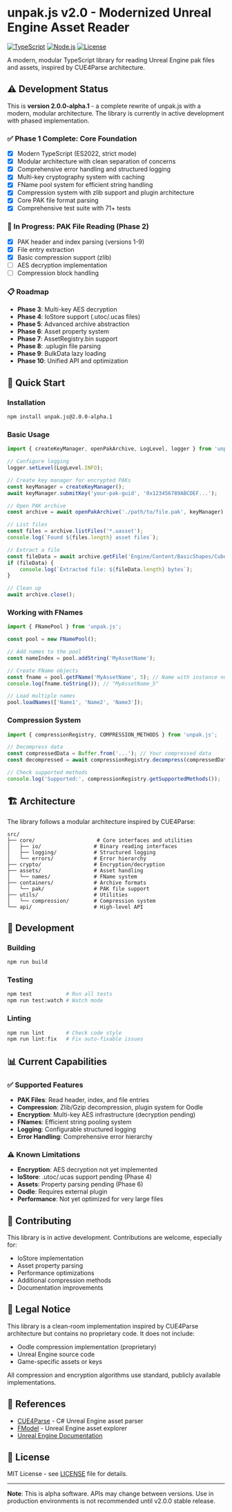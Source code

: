 # unpak.js v2.0 - Modernized Unreal Engine Asset Reader

[![TypeScript](https://img.shields.io/badge/typescript-ES2022-blue.svg)](https://www.typescriptlang.org/)
[![Node.js](https://img.shields.io/badge/node.js-18+-green.svg)](https://nodejs.org)
[![License](https://img.shields.io/badge/license-MIT-blue.svg)](./LICENSE)

A modern, modular TypeScript library for reading Unreal Engine pak files and assets, inspired by CUE4Parse architecture.

## ⚠️ Development Status

This is **version 2.0.0-alpha.1** - a complete rewrite of unpak.js with a modern, modular architecture. The library is currently in active development with phased implementation.

### ✅ Phase 1 Complete: Core Foundation
- [x] Modern TypeScript (ES2022, strict mode)
- [x] Modular architecture with clean separation of concerns
- [x] Comprehensive error handling and structured logging
- [x] Multi-key cryptography system with caching
- [x] FName pool system for efficient string handling
- [x] Compression system with zlib support and plugin architecture
- [x] Core PAK file format parsing
- [x] Comprehensive test suite with 71+ tests

### 🚧 In Progress: PAK File Reading (Phase 2)
- [x] PAK header and index parsing (versions 1-9)
- [x] File entry extraction
- [x] Basic compression support (zlib)
- [ ] AES decryption implementation
- [ ] Compression block handling

### 📋 Roadmap
- **Phase 3**: Multi-key AES decryption
- **Phase 4**: IoStore support (.utoc/.ucas files)
- **Phase 5**: Advanced archive abstraction
- **Phase 6**: Asset property system
- **Phase 7**: AssetRegistry.bin support  
- **Phase 8**: .uplugin file parsing
- **Phase 9**: BulkData lazy loading
- **Phase 10**: Unified API and optimization

## 🚀 Quick Start

### Installation

```bash
npm install unpak.js@2.0.0-alpha.1
```

### Basic Usage

```typescript
import { createKeyManager, openPakArchive, LogLevel, logger } from 'unpak.js';

// Configure logging
logger.setLevel(LogLevel.INFO);

// Create key manager for encrypted PAKs
const keyManager = createKeyManager();
await keyManager.submitKey('your-pak-guid', '0x123456789ABCDEF...');

// Open PAK archive
const archive = await openPakArchive('./path/to/file.pak', keyManager);

// List files
const files = archive.listFiles('*.uasset');
console.log(`Found ${files.length} asset files`);

// Extract a file
const fileData = await archive.getFile('Engine/Content/BasicShapes/Cube.uasset');
if (fileData) {
    console.log(`Extracted file: ${fileData.length} bytes`);
}

// Clean up
await archive.close();
```

### Working with FNames

```typescript
import { FNamePool } from 'unpak.js';

const pool = new FNamePool();

// Add names to the pool
const nameIndex = pool.addString('MyAssetName');

// Create FName objects
const fname = pool.getFName('MyAssetName', 5); // Name with instance number
console.log(fname.toString()); // "MyAssetName_5"

// Load multiple names
pool.loadNames(['Name1', 'Name2', 'Name3']);
```

### Compression System

```typescript
import { compressionRegistry, COMPRESSION_METHODS } from 'unpak.js';

// Decompress data
const compressedData = Buffer.from('...'); // Your compressed data
const decompressed = await compressionRegistry.decompress(compressedData, COMPRESSION_METHODS.ZLIB);

// Check supported methods
console.log('Supported:', compressionRegistry.getSupportedMethods());
```

## 🏗️ Architecture

The library follows a modular architecture inspired by CUE4Parse:

```
src/
├── core/                    # Core interfaces and utilities
│   ├── io/                 # Binary reading interfaces
│   ├── logging/            # Structured logging
│   └── errors/             # Error hierarchy
├── crypto/                 # Encryption/decryption
├── assets/                 # Asset handling
│   └── names/              # FName system
├── containers/             # Archive formats
│   └── pak/                # PAK file support
├── utils/                  # Utilities
│   └── compression/        # Compression system
└── api/                    # High-level API
```

## 🔧 Development

### Building

```bash
npm run build
```

### Testing

```bash
npm test           # Run all tests
npm run test:watch # Watch mode
```

### Linting

```bash
npm run lint       # Check code style
npm run lint:fix   # Fix auto-fixable issues
```

## 📊 Current Capabilities

### ✅ Supported Features
- **PAK Files**: Read header, index, and file entries
- **Compression**: Zlib/Gzip decompression, plugin system for Oodle
- **Encryption**: Multi-key AES infrastructure (decryption pending)
- **FNames**: Efficient string pooling system
- **Logging**: Configurable structured logging
- **Error Handling**: Comprehensive error hierarchy

### ⚠️ Known Limitations  
- **Encryption**: AES decryption not yet implemented
- **IoStore**: .utoc/.ucas support pending (Phase 4)
- **Assets**: Property parsing pending (Phase 6)
- **Oodle**: Requires external plugin
- **Performance**: Not yet optimized for very large files

## 🤝 Contributing

This library is in active development. Contributions are welcome, especially for:

- IoStore implementation
- Asset property parsing
- Performance optimizations
- Additional compression methods
- Documentation improvements

## 📜 Legal Notice

This library is a clean-room implementation inspired by CUE4Parse architecture but contains no proprietary code. It does not include:

- Oodle compression implementation (proprietary)
- Unreal Engine source code
- Game-specific assets or keys

All compression and encryption algorithms use standard, publicly available implementations.

## 📖 References

- [CUE4Parse](https://github.com/FabianFG/CUE4Parse) - C# Unreal Engine asset parser
- [FModel](https://fmodel.app/) - Unreal Engine asset explorer
- [Unreal Engine Documentation](https://docs.unrealengine.com/)

## 📄 License

MIT License - see [LICENSE](./LICENSE) file for details.

---

**Note**: This is alpha software. APIs may change between versions. Use in production environments is not recommended until v2.0.0 stable release.